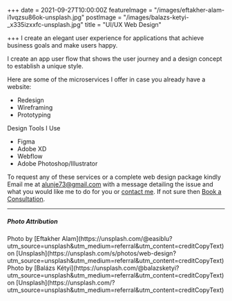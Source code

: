 +++
date = 2021-09-27T10:00:00Z
featureImage = "/images/eftakher-alam-i1vqzsu86ok-unsplash.jpg"
postImage = "/images/balazs-ketyi-_x335izxxfc-unsplash.jpg"
title = "UI/UX Web Design"

+++
I create an elegant user experience for applications that achieve business goals and make users happy.

I create an app user flow that shows the user journey and a design concept to establish a unique style.

Here are some of the microservices I offer in case you already have a website:

* Redesign
* Wireframing
* Prototyping

Design Tools I Use

* Figma
* Adobe XD
* Webflow
* Adobe Photoshop/Illustrator

To request any of these services or a complete web design package kindly Email me at [alunje73@gmail.com](mailto:alunje73@gmail.com) with a message detailing the issue and what you would like me to do for you or [contact me](/contact). If not sure then [Book a Consultation](https://calendly.com/stephenajulu).

<hr>
<h5>Photo Attribution</h5>
Photo by [Eftakher Alam](https://unsplash.com/@easiblu?utm_source=unsplash&utm_medium=referral&utm_content=creditCopyText) on [Unsplash](https://unsplash.com/s/photos/web-design?utm_source=unsplash&utm_medium=referral&utm_content=creditCopyText)
<br>
Photo by [Balázs Kétyi](https://unsplash.com/@balazsketyi?utm_source=unsplash&utm_medium=referral&utm_content=creditCopyText) on [Unsplash](https://unsplash.com/?utm_source=unsplash&utm_medium=referral&utm_content=creditCopyText)